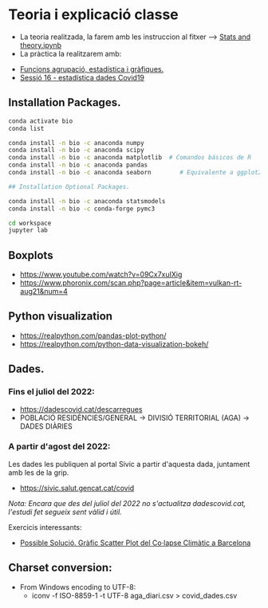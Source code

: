 
# Teoria i explicació classe

- La teoria realitzada, la farem amb les instruccion al fitxer --> [Stats and theory.ipynb](stats-theory.ipynb "stats-theory")
- La pràctica la realitzarem amb:
* [Funcions agrupació, estadística i gràfiques.](https://github.com/miquelamorosaldev/dawbio2-m14-bioinformatica-uf1-uf2/blob/main/Sessi%C3%B315_Estadistica/pd_grups_pacients_random.ipynb)
* [Sessió 16 - estadística dades Covid19](https://github.com/miquelamorosaldev/dawbio2-m14-bioinformatica-uf1-uf2/tree/main/Sessi%C3%B316_EstadisticaDadesCovid)

## Installation Packages.
```sh
conda activate bio
conda list

conda install -n bio -c anaconda numpy
conda install -n bio -c anaconda scipy
conda install -n bio -c anaconda matplotlib  # Comandos básicos de R
conda install -n bio -c anaconda pandas
conda install -n bio -c anaconda seaborn        # Equivalente a ggplot2

## Installation Optional Packages.

conda install -n bio -c anaconda statsmodels
conda install -n bio -c conda-forge pymc3

cd workspace
jupyter lab
```

## Boxplots
- https://www.youtube.com/watch?v=09Cx7xuIXig
- https://www.phoronix.com/scan.php?page=article&item=vulkan-rt-aug21&num=4

## Python visualization
- https://realpython.com/pandas-plot-python/
- https://realpython.com/python-data-visualization-bokeh/


## Dades.

### Fins el juliol del 2022:
- https://dadescovid.cat/descarregues
- POBLACIÓ RESIDÈNCIES/GENERAL -> DIVISIÓ TERRITORIAL (AGA) -> DADES DIÀRIES

### A partir d'agost del 2022:

Les dades les publiquen al portal Sivic a partir d'aquesta dada, juntament amb les de la grip.

- https://sivic.salut.gencat.cat/covid

<em>Nota: Encara que des del juliol del 2022 no s'actualitza dadescovid.cat, l'estudi fet segueix sent vàlid i útil.</em>

Exercicis interessants:

- <a href="Sessió15_Estadistica/Estadistica_Rectes_Regressió/exercici-tempbcn.ipynb">Possible Solució. Gràfic Scatter Plot del Co·lapse Climàtic a Barcelona</a>


## Charset conversion:
- From Windows encoding to UTF-8:
  - iconv -f ISO-8859-1 -t UTF-8 aga_diari.csv > covid_dades.csv

